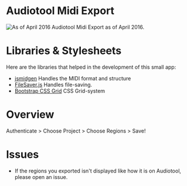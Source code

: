 Audiotool Midi Export
=====================

![As of April 2016](http://i.imgur.com/DwleXMx.png)
Audiotool Midi Export as of April 2016.

# Libraries & Stylesheets

Here are the libraries that helped in the development of this small app:

* [jsmidgen](https://github.com/dingram/jsmidgen) Handles the MIDI format and structure
* [FileSaver.js](https://github.com/eligrey/FileSaver.js/) Handles file-saving.
* [Bootstrap CSS Grid](http://getbootstrap.com) CSS Grid-system 

# Overview

Authenticate > Choose Project > Choose Regions > Save! 

# Issues

* If the regions you exported isn't displayed like how it is on Audiotool, please open an issue.